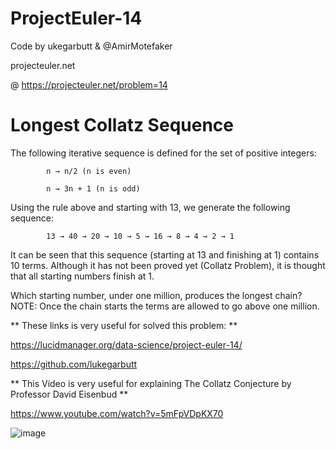 # ProjectEuler-14

Code by ukegarbutt & @AmirMotefaker


projecteuler.net

@ https://projecteuler.net/problem=14

# Longest Collatz Sequence

The following iterative sequence is defined for the set of positive integers:

            n → n/2 (n is even)

            n → 3n + 1 (n is odd)

Using the rule above and starting with 13, we generate the following sequence:

            13 → 40 → 20 → 10 → 5 → 16 → 8 → 4 → 2 → 1

It can be seen that this sequence (starting at 13 and finishing at 1) contains 10 terms. 
Although it has not been proved yet (Collatz Problem), it is thought that all starting numbers finish at 1.

Which starting number, under one million, produces the longest chain?
NOTE: Once the chain starts the terms are allowed to go above one million.

** These links is very useful for solved this problem: **

https://lucidmanager.org/data-science/project-euler-14/

https://github.com/lukegarbutt


** This Video is very useful for explaining The Collatz Conjecture by Professor David Eisenbud **

https://www.youtube.com/watch?v=5mFpVDpKX70


![image](https://user-images.githubusercontent.com/46513710/166229312-864026b6-eaee-461e-85f1-501c251f4692.png)

